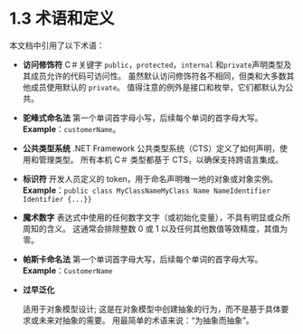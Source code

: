 # 1.3 术语和定义

本文档中引用了以下术语：

* **访问修饰符** C＃关键字 `public`，`protected`，`internal` 和`private`声明类型及其成员允许的代码可访问性。 虽然默认访问修饰符各不相同，但类和大多数其他成员使用默认的 `private`。 值得注意的例外是接口和枚举，它们都默认为公共。
* **驼峰式命名法** 第一个单词首字母小写，后续每个单词的首字母大写。 **Example**：`customerName`。
* **公共类型系统** .NET Framework 公共类型系统（CTS）定义了如何声明，使用和管理类型。 所有本机 C＃ 类型都基于 CTS，以确保支持跨语言集成。
* **标识符** 开发人员定义的 token，用于命名声明唯一地的对象或对象实例。 **Example**：`public class MyClassNameMyClass Name NameIdentifier Identifier {...}}`
* **魔术数字** 表达式中使用的任何数字文字（或初始化变量），不具有明显或众所周知的含义。 这通常会排除整数 0 或 1 以及任何其他数值等效精度，其值为零。
* **帕斯卡命名法** 第一个单词首字母大写，后续每个单词的首字母大写。 **Example**：`CustomerName`
* **过早泛化**  

    适用于对象模型设计; 这是在对象模型中创建抽象的行为，而不是基于具体要求或未来对抽象的需要。 用最简单的术语来说：“为抽象而抽象”。

